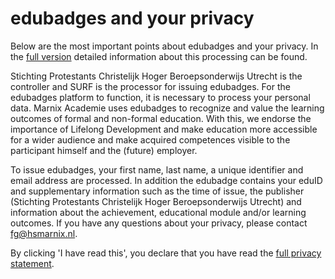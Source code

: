 # edubadges and your privacy

Below are the most important points about edubadges and your privacy. In the [full version](https://raw.githubusercontent.com/edubadges/privacy/master/marnix-academie/edubadges-nonformal-text-en.md) detailed information about this processing can be found.

Stichting Protestants Christelijk Hoger Beroepsonderwijs Utrecht is the controller and SURF is the processor for issuing edubadges. For the edubadges platform to function, it is necessary to process your personal data. Marnix Academie uses edubadges to recognize and value the learning outcomes of formal and non-formal education. With this, we endorse the importance of Lifelong Development and make education more accessible for a wider audience and make acquired competences visible to the participant himself and the (future) employer.

To issue edubadges, your first name, last name, a unique identifier and email address are processed. In addition the edubadge contains your eduID and supplementary information such as the time of issue, the publisher (Stichting Protestants Christelijk Hoger Beroepsonderwijs Utrecht) and information about the achievement, educational module and/or learning outcomes. If you have any questions about your privacy, please contact [fg@hsmarnix.nl](mailto:fg@hsmarnix.nl).

By clicking 'I have read this', you declare that you have read the [full privacy statement](https://raw.githubusercontent.com/edubadges/privacy/master/marnix-academie/edubadges-nonformal-text-en.md).